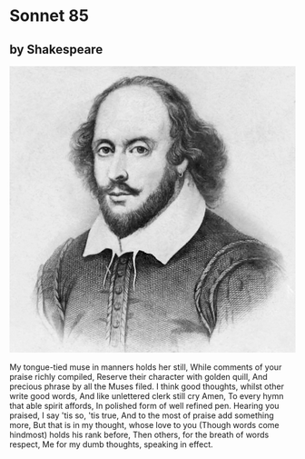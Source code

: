 # Sonnet 85
## by Shakespeare

![shakespeare_william](imgs/shakespeare_william.jpg)

My tongue-tied muse in manners holds her still,
While comments of your praise richly compiled,
Reserve their character with golden quill,
And precious phrase by all the Muses filed.
I think good thoughts, whilst other write good words,
And like unlettered clerk still cry Amen,
To every hymn that able spirit affords,
In polished form of well refined pen.
Hearing you praised, I say 'tis so, 'tis true,
And to the most of praise add something more,
But that is in my thought, whose love to you
(Though words come hindmost) holds his rank before,
Then others, for the breath of words respect,
Me for my dumb thoughts, speaking in effect.